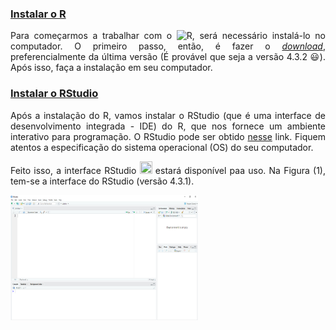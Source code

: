 
### [Instalar o R](#)

<p align="justify">
Para começarmos a trabalhar com o <img src='https://www.r-project.org/Rlogo.png' alt='R' height='20' width='20'>, será necessário instalá-lo no computador. O primeiro passo, então, é fazer o <a href="https://www.r-project.org/" target="_blank"><i>download</i></a>, preferencialmente da última versão (É provável que seja a versão 4.3.2 &#128515;). Após isso, faça a instalação em seu computador. 
</p>

### [Instalar o RStudio](#)
<p align="justify">
Após a instalação do R, vamos instalar o RStudio (que é uma interface de desenvolvimento integrada - IDE) do R, que nos fornece um ambiente interativo para programação. O RStudio pode ser obtido <a href="https://posit.co/download/rstudio-desktop/" target="_blank">nesse</a> link. Fiquem atentos a especificação do sistema operacional (OS) do seu computador. 
</p>

<p align="justify">
Feito isso, a interface RStudio <img src='https://encrypted-tbn0.gstatic.com/images?q=tbn:ANd9GcSUvPeWREXPn6V7mOb1Bj17fgL1QTlFK7zH0DpZ8OG3ih9lCMkBXXdDSO-ky4cmXOkNXgI&usqp=CAU' height='20' width='20'> estará disponível paa uso. Na Figura (1), tem-se a interface do RStudio (versão 4.3.1). 
</p>

<img src="instalacao/rstudio_1.PNG" width="300" height="200">
